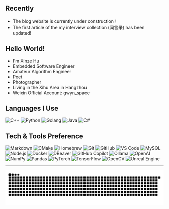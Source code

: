 ## Recently

- The blog website is currently under construction！
- The first article of the my interview collection (闻言录) has been updated!

## Hello World!

- I'm Xinze Hu
- Embedded Software Engineer
- Amateur Algorithm Engineer
- Poet
- Photographer
- Living in the Xihu Area in Hangzhou
- Weixin Official Account: gwyn_space

## Languages I Use

<img alt="C++" src="https://img.shields.io/badge/-C%20&%20C++-659ad2?style=flat&logo=c%2B%2B&logoColor=ffffff"> <img alt="Python" src="https://img.shields.io/badge/-Python-black?style=flat&logo=python&logoColor=white"> 
<img alt="Golang" src="https://img.shields.io/badge/Go-4169E1?logo=go"> <img alt="Java" src="http://img.shields.io/badge/-Java-F89820?style=flat&logo=java&logoColor=white"> 
<img alt="C#" src="https://img.shields.io/badge/C%23-7c03a7">

## Tech & Tools Preference

<img alt="Markdown" src="https://img.shields.io/badge/Markdown-black?style=flat&logo=markdown"> <img alt="CMake" src="https://img.shields.io/badge/CMake-064F8C?style=flat&logo=cmake"> 
<img alt="Homebrew" src="https://img.shields.io/badge/Homebrew-fbf2e5?style=flat&logo=homebrew&logoColor=FBB040">
<img alt="Git" src="http://img.shields.io/badge/-Git-F1502F?style=flat&logo=git&logoColor=FFFFFF"> <img alt="GitHub" src="https://img.shields.io/badge/GitHub-black?style=flat&logo=github"> 
<img alt="VS Code" src="http://img.shields.io/badge/-VS%20Code-007ACC?style=flat&logo=visual%20studio%20code&logoColor=white"> <img alt="MySQL" src="https://img.shields.io/badge/-MySQL-F29111?style=flat&logo=mysql&logoColor=FFFFFF">
<img alt="Node.js" src="https://img.shields.io/badge/-Node.js-3C873A?style=flat&logo=Node.js&logoColor=white"> <img alt="Docker" src="https://img.shields.io/badge/Docker-4169E1?logo=Docker&logoColor=AFEEEE"> 
<img alt="DBeaver" src="https://img.shields.io/badge/DBeaver-white?style=flat&logo=dbeaver&logoColor=382923"> <img alt="GitHub Copilot" src="https://img.shields.io/badge/GitHub_Copilot-black?style=flat&logo=githubcopilot"> 
<img alt="Ollama" src="https://img.shields.io/badge/Ollama-black?style=flat&logo=ollama"> <img alt="OpenAI" src="https://img.shields.io/badge/OpenAI-e5e9fb?style=flat&logo=openai&logoColor=%23412991">
<img alt="NumPy" src="https://img.shields.io/badge/NumPy-013243?style=flat&logo=numpy">  <img alt="Pandas" src="https://img.shields.io/badge/Pandas-150458?style=flat&logo=pandas">
<img alt="PyTorch" src="https://img.shields.io/badge/PyTorch-fbede5?style=flat&logo=pytorch&logoColor=%23EE4C2C">
<img alt="TensorFlow" src="https://img.shields.io/badge/TensorFlow-fbe3d1?style=flat&logo=tensorflow&logoColor=%23FF6F00">
<img alt="OpenCV" src="https://img.shields.io/badge/OpenCV-FFFAFA?logo=opencv&logoColor=5C3EE8">
<img alt="Unreal Engine" src="https://img.shields.io/badge/Unreal_Engine-F0F8FF?logo=unrealengine&logoColor=0E1128">


<!-- --- -->

<!-- ![Gwyntoria's GitHub stats](https://github-readme-stats.vercel.app/api?username=Gwyntoria&show_icons=true&theme=dracula)-->

<!-- ![Top Langs](https://github-readme-stats.vercel.app/api/top-langs/?username=Gwyntoria&show_icons=true&theme=dracula&layout=compact) -->

---

<picture>
  <source media="(prefers-color-scheme: dark)" srcset="https://github.com/Gwyntoria/Gwyntoria/blob/output/profile-snake-dark.svg" />
  <source media="(prefers-color-scheme: light)" srcset="https://github.com/Gwyntoria/Gwyntoria/blob/output/profile-snake.svg" />
  <img alt="github-profile-snake" src="https://github.com/Gwyntoria/Gwyntoria/blob/output/profile-snake.svg" />
</picture>
